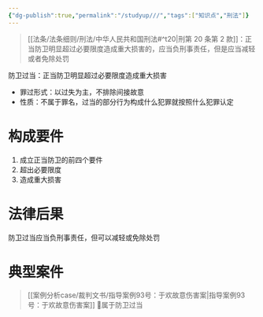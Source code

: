 ```yaml
---
{"dg-publish":true,"permalink":"/studyup///","tags":["知识点","刑法"]}
---
```


> [[法条/法条细则/刑法/中华人民共和国刑法#^t20\|刑第 20 条第 2 款]]：正当防卫明显超过必要限度造成重大损害的，应当负刑事责任，但是应当减轻或者免除处罚

防卫过当：正当防卫明显超过必要限度造成重大损害
- 罪过形式：以过失为主，不排除间接故意
- 性质：不属于罪名，过当的部分行为构成什么犯罪就按照什么犯罪认定
# 构成要件
1. 成立正当防卫的前四个要件
2. 超出必要限度
3. 造成重大损害
# 法律后果
防卫过当应当负刑事责任，但可以减轻或免除处罚
# 典型案件
> [[案例分析case/裁判文书/指导案例93号：于欢故意伤害案\|指导案例93号：于欢故意伤害案]]
> 🧵属于防卫过当